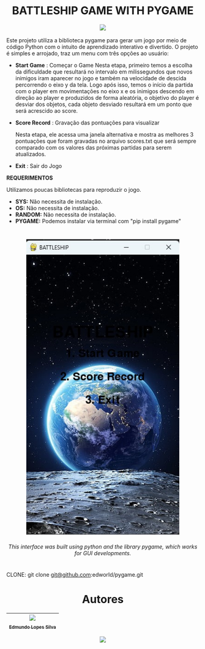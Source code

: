 <h1 align="center"> BATTLESHIP GAME WITH PYGAME </h1>

<p align="center">
<img src="http://img.shields.io/static/v1?label=STATUS&message=COMPLETE&color=GREEN&style=for-the-badge"/>
</p>

Este projeto utiliza a biblioteca pygame para gerar um jogo por meio de código Python com o intuito de aprendizado interativo e divertido. 
O projeto é simples e arrojado, traz um menu com três opções ao usuário:

- **Start Game** : Começar o Game
  Nesta etapa, primeiro temos a escolha da dificuldade que resultará no intervalo em milissegundos que novos inimigos iram aparecer no jogo e também na velocidade de descida percorrendo o eixo y da tela. Logo após isso, temos o início da partida com o player em movimentações no eixo x e os inimigos descendo em direção ao player e produzidos de forma aleatória, o objetivo do player é desviar dos objetos, cada objeto desviado resultará em um ponto que será acrescido ao score.
  
  
- **Score Record** : Gravação das pontuações para visualizar

  Nesta etapa, ele acessa uma janela alternativa e mostra as melhores 3 pontuações que foram gravadas no arquivo scores.txt que será sempre comparado com os valores das próximas partidas para serem atualizados.
  
- **Exit** : Sair do Jogo

**REQUERIMENTOS**

Utilizamos poucas bibliotecas para reproduzir o jogo. 

- **SYS:** Não necessita de instalação.
- **OS:** Não necessita de instalação.
- **RANDOM:** Não necessita de instalação.
- **PYGAME:** Podemos instalar via terminal com "pip install pygame"

<h1 align="center">  </h1>
<p align="center">
<img width="400", title="RECORD AND DETECT", img src="https://github.com/edworId/pygame/blob/main/game_image.jpeg"/>
</p>

<h6 align="center">This interface was built using python and the library pygame, which works for GUI developments. </h6>

<h1 align="center">  </h1>

CLONE: git clone git@github.com:edworId/pygame.git

<h1 align="center"> Autores </h1>

| [<img src="https://avatars.githubusercontent.com/u/110691832?s=400&u=e671447386d38975c165bff78b715ea80549c069&v=4" width=115><br><sub>Edmundo Lopes Silva</sub>](https://github.com/edworId) |  
| :---: |

<p align="center">
<img src="https://img.shields.io/badge/Python-14354C?style=for-the-badge&logo=python&logoColor=white"/>
</p>
